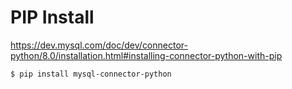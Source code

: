 # PIP Install

https://dev.mysql.com/doc/dev/connector-python/8.0/installation.html#installing-connector-python-with-pip

```
$ pip install mysql-connector-python
```
